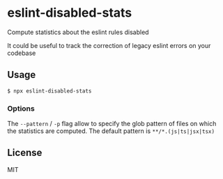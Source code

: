 # eslint-disabled-stats

Compute statistics about the eslint rules disabled

It could be useful to track the correction of legacy eslint errors on your codebase

## Usage

```
$ npx eslint-disabled-stats
```

### Options

The `--pattern` / `-p` flag allow to specify
the glob pattern of files on which the statistics are computed. 
The default pattern is `**/*.(js|ts|jsx|tsx)`

## License

MIT
